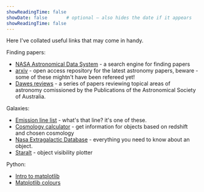 ```yaml
---
showReadingTime: false
showDate: false       # optional – also hides the date if it appears
showReadingTime: false
---
```


Here I've collated useful links that may come in handy. 

Finding papers: 
- [NASA Astronomical Data System](https://ui.adsabs.harvard.edu/) - a search engine for finding papers 
- [arxiv](https://arxiv.org/list/astro-ph.GA/recent) - open access repository for the latest astronomy papers, beware - some of these mightn't have been refereed yet! 
- [Dawes reviews](https://www.cambridge.org/core/journals/publications-of-the-astronomical-society-of-australia/dawes-review) - a series of papers reviewing topical areas of astronomy comissioned by the Publications of the Astronomical Society of Australia. 

Galaxies: 
- [Emission line list](http://astronomy.nmsu.edu/drewski/tableofemissionlines.html) - what's that line? it's one of these.
- [Cosmology calculator](https://www.astro.ucla.edu/~wright/CosmoCalc.html) - get information for objects based on redshift and chosen cosmology
- [Nasa Extragalactic Database](https://ned.ipac.caltech.edu/) - everything you need to know about an object. 
- [Staralt](http://catserver.ing.iac.es/staralt/index.php) - object visibility plotter 

Python: 
- [Intro to matplotlib](https://matplotlib.org/stable/users/explain/quick_start.html) 
- [Matplotlib colours](https://matplotlib.org/3.1.0/gallery/color/named_colors.html) 